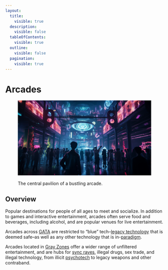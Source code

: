 ```yaml
---
layout:
  title:
    visible: true
  description:
    visible: false
  tableOfContents:
    visible: true
  outline:
    visible: false
  pagination:
    visible: true
---
```


# Arcades

<figure><img src="../../../.gitbook/assets/arcade1 (2).png" alt=""><figcaption><p>The central pavilion of a bustling arcade.</p></figcaption></figure>

## Overview

Popular destinations for people of all ages to meet and socialize. In addition to games and interactive entertainment, arcades often serve food and beverages, including alcohol, and are popular venues for live entertainment.

Arcades across [GATA](../) are restricted to “blue” tech–[legacy technology](../law-and-order/tech-regulation.md) that is deemed safe–as well as any other technology that is in-[paradigm](../politics/paradigms.md).

Arcades located in [Gray Zones](../politics/gray-zones.md) offer a wider range of unfiltered entertainment, and are hubs for [sync raves](sync-raves.md), illegal drugs, sex trade, and illegal technology, from illicit [psychotech](../../science-and-tech/psychotech.md) to legacy weapons and other contraband.
